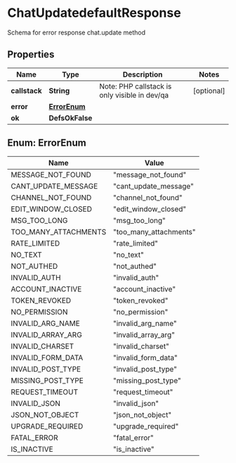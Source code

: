 

# ChatUpdatedefaultResponse

Schema for error response chat.update method

## Properties

| Name | Type | Description | Notes |
|------------ | ------------- | ------------- | -------------|
|**callstack** | **String** | Note: PHP callstack is only visible in dev/qa |  [optional] |
|**error** | [**ErrorEnum**](#ErrorEnum) |  |  |
|**ok** | **DefsOkFalse** |  |  |



## Enum: ErrorEnum

| Name | Value |
|---- | -----|
| MESSAGE_NOT_FOUND | &quot;message_not_found&quot; |
| CANT_UPDATE_MESSAGE | &quot;cant_update_message&quot; |
| CHANNEL_NOT_FOUND | &quot;channel_not_found&quot; |
| EDIT_WINDOW_CLOSED | &quot;edit_window_closed&quot; |
| MSG_TOO_LONG | &quot;msg_too_long&quot; |
| TOO_MANY_ATTACHMENTS | &quot;too_many_attachments&quot; |
| RATE_LIMITED | &quot;rate_limited&quot; |
| NO_TEXT | &quot;no_text&quot; |
| NOT_AUTHED | &quot;not_authed&quot; |
| INVALID_AUTH | &quot;invalid_auth&quot; |
| ACCOUNT_INACTIVE | &quot;account_inactive&quot; |
| TOKEN_REVOKED | &quot;token_revoked&quot; |
| NO_PERMISSION | &quot;no_permission&quot; |
| INVALID_ARG_NAME | &quot;invalid_arg_name&quot; |
| INVALID_ARRAY_ARG | &quot;invalid_array_arg&quot; |
| INVALID_CHARSET | &quot;invalid_charset&quot; |
| INVALID_FORM_DATA | &quot;invalid_form_data&quot; |
| INVALID_POST_TYPE | &quot;invalid_post_type&quot; |
| MISSING_POST_TYPE | &quot;missing_post_type&quot; |
| REQUEST_TIMEOUT | &quot;request_timeout&quot; |
| INVALID_JSON | &quot;invalid_json&quot; |
| JSON_NOT_OBJECT | &quot;json_not_object&quot; |
| UPGRADE_REQUIRED | &quot;upgrade_required&quot; |
| FATAL_ERROR | &quot;fatal_error&quot; |
| IS_INACTIVE | &quot;is_inactive&quot; |



